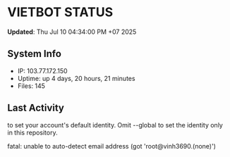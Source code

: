 # VIETBOT STATUS
**Updated**: Thu Jul 10 04:34:00 PM +07 2025

## System Info
- IP: 103.77.172.150
- Uptime: up 4 days, 20 hours, 21 minutes
- Files: 145

## Last Activity

to set your account's default identity.
Omit --global to set the identity only in this repository.

fatal: unable to auto-detect email address (got 'root@vinh3690.(none)')
